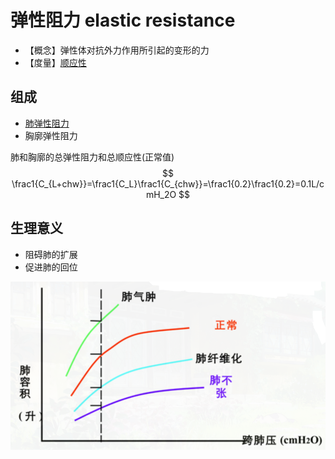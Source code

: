 # 弹性阻力 elastic resistance

- 【概念】弹性体对抗外力作用所引起的变形的力
- 【度量】[顺应性](顺应性.md)

## 组成

- [肺弹性阻力](肺弹性阻力.md)
- 胸廓弹性阻力

肺和胸廓的总弹性阻力和总顺应性(正常值)
$$
\frac1{C_{L+chw}}=\frac1{C_L}\frac1{C_{chw}}=\frac1{0.2}\frac1{0.2}=0.1L/cmH_2O
$$

## 生理意义

- 阻碍肺的扩展
- 促进肺的回位

<img alt='肺顺应性曲线' src='肺顺应性曲线.png' align='middle' width="%100" height="%100">
